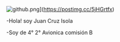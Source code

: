 ![github.png](https://i.postimg.cc/J7KLGygB/github.png)](https://postimg.cc/5jHGrtfx)

-Hola! soy Juan Cruz Isola 



-Soy de 4° 2° Avionica comisión B
